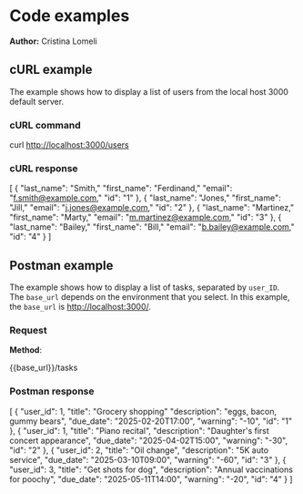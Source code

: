 # Code examples

**Author:** Cristina Lomeli

## cURL example

The example shows how to display a list of users from the local host 3000 default server.

### cURL command

curl <http://localhost:3000/users>

### cURL response

[
  {
    "last_name": "Smith,"
    "first_name": "Ferdinand,"
    "email": "f.smith@example.com,"
    "id": "1"
  },
  {
    "last_name": "Jones,"
    "first_name": "Jill,"
    "email": "j.jones@example.com,"
    "id": "2"
  },
  {
    "last_name": "Martinez,"
    "first_name": "Marty,"
    "email": "m.martinez@example.com,"
    "id": "3"
  },
  {
    "last_name": "Bailey,"
    "first_name": "Bill,"
    "email": "b.bailey@example.com,"
    "id": "4"
  }
]

## Postman example

The example shows how to display a list of tasks, separated by ```user_ID```. The ```base_url``` depends on the environment that you select. In this example, the ```base_url``` is <http://localhost:3000/>.

### Request

**Method**:

{{base_url}}/tasks

### Postman response

[
    {
        "user_id": 1,
        "title": "Grocery shopping"
        "description": "eggs, bacon, gummy bears",
        "due_date": "2025-02-20T17:00",
        "warning": "-10",
        "id": "1"
    },
    {
        "user_id": 1,
        "title": "Piano recital",
        "description": "Daughter's first concert appearance",
        "due_date": "2025-04-02T15:00",
        "warning": "-30",
        "id": "2"
    },
    {
        "user_id": 2,
        "title": "Oil change",
        "description": "5K auto service",
        "due_date": "2025-03-10T09:00",
        "warning": "-60",
        "id": "3"
    },
    {
        "user_id": 3,
        "title": "Get shots for dog",
        "description": "Annual vaccinations for poochy",
        "due_date": "2025-05-11T14:00",
        "warning": "-20",
        "id": "4"
    }
]
